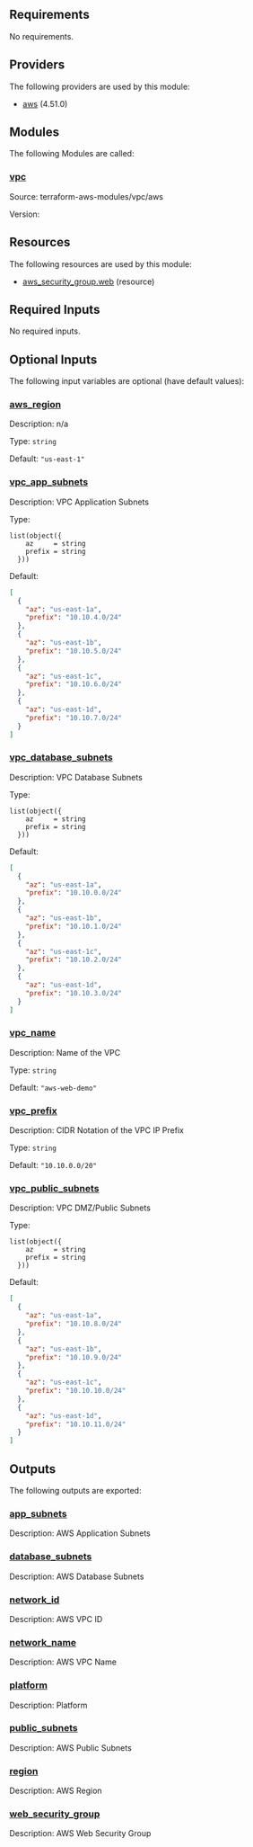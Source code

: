 ## Requirements

No requirements.

## Providers

The following providers are used by this module:

- <a name="provider_aws"></a> [aws](#provider\_aws) (4.51.0)

## Modules

The following Modules are called:

### <a name="module_vpc"></a> [vpc](#module\_vpc)

Source: terraform-aws-modules/vpc/aws

Version:

## Resources

The following resources are used by this module:

- [aws_security_group.web](https://registry.terraform.io/providers/hashicorp/aws/latest/docs/resources/security_group) (resource)

## Required Inputs

No required inputs.

## Optional Inputs

The following input variables are optional (have default values):

### <a name="input_aws_region"></a> [aws\_region](#input\_aws\_region)

Description: n/a

Type: `string`

Default: `"us-east-1"`

### <a name="input_vpc_app_subnets"></a> [vpc\_app\_subnets](#input\_vpc\_app\_subnets)

Description: VPC Application Subnets

Type:

```hcl
list(object({
    az     = string
    prefix = string
  }))
```

Default:

```json
[
  {
    "az": "us-east-1a",
    "prefix": "10.10.4.0/24"
  },
  {
    "az": "us-east-1b",
    "prefix": "10.10.5.0/24"
  },
  {
    "az": "us-east-1c",
    "prefix": "10.10.6.0/24"
  },
  {
    "az": "us-east-1d",
    "prefix": "10.10.7.0/24"
  }
]
```

### <a name="input_vpc_database_subnets"></a> [vpc\_database\_subnets](#input\_vpc\_database\_subnets)

Description: VPC Database Subnets

Type:

```hcl
list(object({
    az     = string
    prefix = string
  }))
```

Default:

```json
[
  {
    "az": "us-east-1a",
    "prefix": "10.10.0.0/24"
  },
  {
    "az": "us-east-1b",
    "prefix": "10.10.1.0/24"
  },
  {
    "az": "us-east-1c",
    "prefix": "10.10.2.0/24"
  },
  {
    "az": "us-east-1d",
    "prefix": "10.10.3.0/24"
  }
]
```

### <a name="input_vpc_name"></a> [vpc\_name](#input\_vpc\_name)

Description: Name of the VPC

Type: `string`

Default: `"aws-web-demo"`

### <a name="input_vpc_prefix"></a> [vpc\_prefix](#input\_vpc\_prefix)

Description: CIDR Notation of the VPC IP Prefix

Type: `string`

Default: `"10.10.0.0/20"`

### <a name="input_vpc_public_subnets"></a> [vpc\_public\_subnets](#input\_vpc\_public\_subnets)

Description: VPC DMZ/Public Subnets

Type:

```hcl
list(object({
    az     = string
    prefix = string
  }))
```

Default:

```json
[
  {
    "az": "us-east-1a",
    "prefix": "10.10.8.0/24"
  },
  {
    "az": "us-east-1b",
    "prefix": "10.10.9.0/24"
  },
  {
    "az": "us-east-1c",
    "prefix": "10.10.10.0/24"
  },
  {
    "az": "us-east-1d",
    "prefix": "10.10.11.0/24"
  }
]
```

## Outputs

The following outputs are exported:

### <a name="output_app_subnets"></a> [app\_subnets](#output\_app\_subnets)

Description: AWS Application Subnets

### <a name="output_database_subnets"></a> [database\_subnets](#output\_database\_subnets)

Description: AWS Database Subnets

### <a name="output_network_id"></a> [network\_id](#output\_network\_id)

Description: AWS VPC ID

### <a name="output_network_name"></a> [network\_name](#output\_network\_name)

Description: AWS VPC Name

### <a name="output_platform"></a> [platform](#output\_platform)

Description: Platform

### <a name="output_public_subnets"></a> [public\_subnets](#output\_public\_subnets)

Description: AWS Public Subnets

### <a name="output_region"></a> [region](#output\_region)

Description: AWS Region

### <a name="output_web_security_group"></a> [web\_security\_group](#output\_web\_security\_group)

Description: AWS Web Security Group
